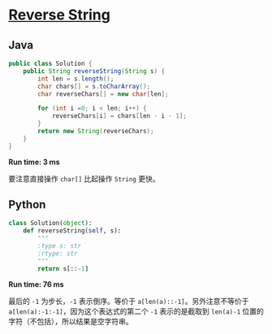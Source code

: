 # [Reverse String](https://leetcode.com/problems/reverse-string/)

## Java
```java
public class Solution {
    public String reverseString(String s) {
        int len = s.length();
        char chars[] = s.toCharArray();
        char reverseChars[] = new char[len];

        for (int i =0; i < len; i++) {
            reverseChars[i] = chars[len - i - 1];
        }
        return new String(reverseChars);
    }
}
```

**Run time: 3 ms**

要注意直接操作 `char[]` 比起操作 `String` 更快。

## Python
```python
class Solution(object):
    def reverseString(self, s):
        """
        :type s: str
        :rtype: str
        """
        return s[::-1]
```

**Run time: 76 ms**

最后的 `-1` 为步长，`-1` 表示倒序。等价于 `a[len(a)::-1]`。另外注意不等价于 `a[len(a):-1:-1]`，因为这个表达式的第二个 `-1` 表示的是截取到 `len(a)-1` 位置的字符（不包括），所以结果是空字符串。